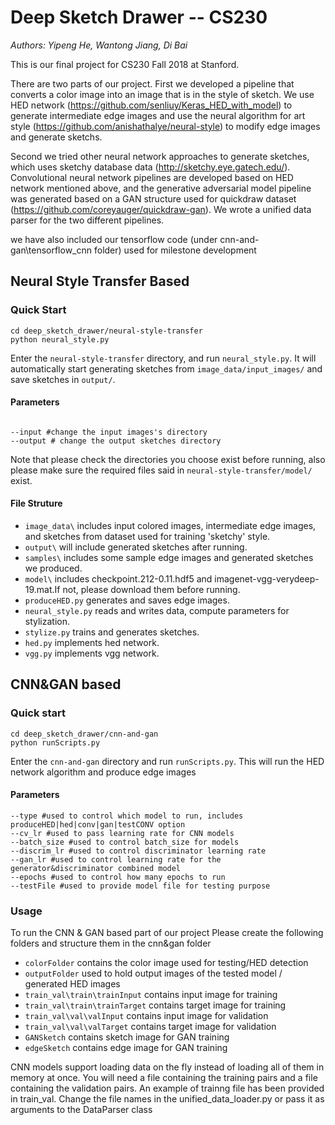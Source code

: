 #  Deep Sketch Drawer -- CS230

*Authors: Yipeng He, Wantong Jiang, Di Bai*

This is our final project for CS230 Fall 2018 at Stanford.

There are two parts of our project.
First we developed a pipeline that converts a color image into an image that is in the style of sketch. We use HED network (https://github.com/senliuy/Keras_HED_with_model) to generate intermediate edge images and use the neural algorithm for art style (https://github.com/anishathalye/neural-style) to modify edge images and generate sketchs.

Second we tried other neural network approaches to generate sketches, which uses sketchy database data (http://sketchy.eye.gatech.edu/). Convolutional neural network pipelines are developed based on HED network mentioned above, and the generative adversarial model pipeline was generated based on a GAN structure used for quickdraw dataset (https://github.com/coreyauger/quickdraw-gan). We wrote a unified data parser for the two different pipelines.

we have also included our tensorflow code (under cnn-and-gan\tensorflow_cnn folder) used for milestone development
## Neural Style Transfer Based
### Quick Start

```
cd deep_sketch_drawer/neural-style-transfer
python neural_style.py
```
Enter the `neural-style-transfer` directory, and run `neural_style.py`.
It will automatically start generating sketches from `image_data/input_images/` and save sketches in `output/`.

#### Parameters
```

--input #change the input images's directory
--output # change the output sketches directory

```
Note that please check the directories you choose exist before running, also please make sure the required files said in `neural-style-transfer/model/` exist.

#### File Struture

- `image_data\` includes input colored images, intermediate edge images, and sketches from dataset used for training 'sketchy' style.
- `output\` will include generated sketches after running.
- `samples\` includes some sample edge images and generated sketches we produced.
- `model\` includes checkpoint.212-0.11.hdf5 and imagenet-vgg-verydeep-19.mat.If not, please download them before running.
- `produceHED.py` generates and saves edge images.
- `neural_style.py` reads and writes data, compute parameters for stylization.
- `stylize.py` trains and generates sketches.
- `hed.py` implements hed network.
- `vgg.py` implements vgg network.


## CNN&GAN based
### Quick start
```
cd deep_sketch_drawer/cnn-and-gan
python runScripts.py
```
Enter the `cnn-and-gan` directory and run   `runScripts.py`.
This will run the HED network algorithm and produce edge images

#### Parameters
```
--type #used to control which model to run, includes produceHED|hed|conv|gan|testCONV option
--cv_lr #used to pass learning rate for CNN models
--batch_size #used to control batch_size for models
--discrim_lr #used to control discriminator learning rate
--gan_lr #used to control learning rate for the generator&discriminator combined model
--epochs #used to control how many epochs to run
--testFile #used to provide model file for testing purpose
```

### Usage
To run the CNN & GAN based part of our project
Please create the following folders and structure them in the cnn&gan folder
- `colorFolder` contains the color image used for testing/HED detection
- `outputFolder` used to hold output images of the tested model / generated HED images
- `train_val\train\trainInput` contains input image for training
- `train_val\train\trainTarget` contains target image for training
- `train_val\val\valInput` contains input image for validation
- `train_val\val\valTarget` contains target image for validation
- `GANSketch` contains sketch image for GAN training
- `edgeSketch` contains edge image for GAN training

CNN models support loading data on the fly instead of loading all of them in memory at once.
You will need a file containing the training pairs and a file containing the validation pairs.
An example of trainng file has been provided in train_val.
Change the file names in the unified_data_loader.py or pass it as arguments to the DataParser class






